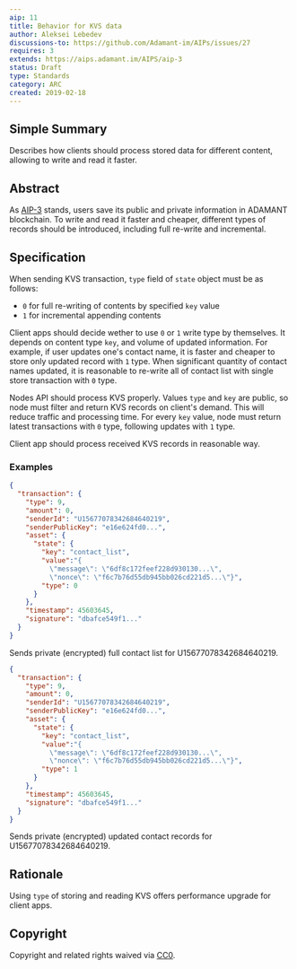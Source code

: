 ```yaml
---
aip: 11
title: Behavior for KVS data
author: Aleksei Lebedev
discussions-to: https://github.com/Adamant-im/AIPs/issues/27
requires: 3
extends: https://aips.adamant.im/AIPS/aip-3
status: Draft
type: Standards
category: ARC
created: 2019-02-18
---
```


## Simple Summary

Describes how clients should process stored data for different content, allowing to write and read it faster.

## Abstract
<!--A short (~200 word) description of the technical issue being addressed.-->
As [AIP-3](https://aips.adamant.im/AIPS/aip-3) stands, users save its public and private information in ADAMANT blockchain. To write and read it faster and cheaper, different types of records should be introduced, including full re-write and incremental.

## Specification
<!--The technical specification should describe the syntax and semantics of any new feature. The specification should be detailed enough to allow competing, interoperable implementations for different platforms.-->

When sending KVS transaction, `type` field of `state` object must be as follows:

- `0` for full re-writing of contents by specified `key` value
- `1` for incremental appending contents

Client apps should decide wether to use `0` or `1` write type by themselves. It depends on content type `key`, and volume of updated information. For example, if user updates one's contact name, it is faster and cheaper to store only updated record with `1` type. When significant quantity of contact names updated, it is reasonable to re-write all of contact list with single store transaction with `0` type.

Nodes API should process KVS properly. Values `type` and `key` are public, so node must filter and return KVS records on client's demand. This will reduce traffic and processing time. For every `key` value, node must return latest transactions with `0` type, following updates with `1` type.

Client app should process received KVS records in reasonable way.

### Examples

``` json
{ 
  "transaction": {
    "type": 9,
    "amount": 0,
    "senderId": "U15677078342684640219",
    "senderPublicKey": "e16e624fd0...",
    "asset": {
      "state": {
        "key": "contact_list",
        "value":"{
          \"message\": \"6df8c172feef228d930130...\",
          \"nonce\": \"f6c7b76d55db945bb026cd221d5...\"}",
        "type": 0
      }
    },
    "timestamp": 45603645,
    "signature": "dbafce549f1..."
  }
}
```

Sends private (encrypted) full contact list for U15677078342684640219.

``` json
{ 
  "transaction": {
    "type": 9,
    "amount": 0,
    "senderId": "U15677078342684640219",
    "senderPublicKey": "e16e624fd0...",
    "asset": {
      "state": {
        "key": "contact_list",
        "value":"{
          \"message\": \"6df8c172feef228d930130...\",
          \"nonce\": \"f6c7b76d55db945bb026cd221d5...\"}",
        "type": 1
      }
    },
    "timestamp": 45603645,
    "signature": "dbafce549f1..."
  }
}
```

Sends private (encrypted) updated contact records for U15677078342684640219.

## Rationale

Using `type` of storing and reading KVS offers performance upgrade for client apps.

## Copyright

Copyright and related rights waived via [CC0](https://creativecommons.org/publicdomain/zero/1.0/).
